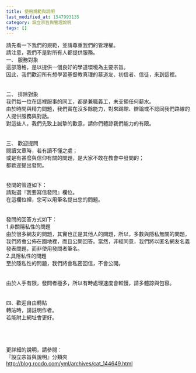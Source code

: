 ```yaml
---
title: 使用規範與說明
last_modified_at: 1547993135
category: 設立宗旨與管理說明
tags: []
---
```


請先看一下我們的規範，並請尊重我們的管理權。<br>請注意，我們不是對所有人都提供服務。<br><!--more-->一、 服務對象<br>這部落格，是以提供一個良好的學道環境為主要宗旨。<br>因此，我們歡迎所有想學習基督教真理的慕道友、初信者、信徒，來到這裡。<br><br><br>二、 排除對象<br>我們每一位在這裡服事的同工，都是兼職義工，未支領任何薪水。<br>由於時間與精力問題，我們實在沒多餘能力，對來踢館、辯論或不認同我們路線的人提供服務與對話。<br>對這些人，我們先致上誠摯的歉意，請你們體諒我們能力的有限。<br><br><br>三、 歡迎提問<br>閱讀文章時，若有讀不懂之處；<br>或是有甚麼與信仰有關的問題，是大家不敢在教會中發問的；<br>都歡迎提出發問。<br><br><br>發問的管道如下：<br>請點選『我要寫信發問』欄位。<br>在這欄位裡，您可以用筆名提出您的問題。<br><br><br>發問的回答方式如下：<br>1.非關隱私性的問題<br>由於很多網友的問題，其實也正是其他人的問題，所以，多數與隱私無關的問題，我們將會公佈在園地裡，而且公開回答。當然，非經同意，我們將以匿名網友名義發表問題，而非使用發問者筆名。<br>2.具隱私性的問題<br>至於隱私性的問題，我們將會私密回信，不會公開。<br><br><br>由於人手有限，發問者極多，所以有時處理速度會較慢，請多體諒與包容。<br><br><br>四、歡迎自由轉貼<br>轉貼時，請註明作者。<br>若能附上網址會更好。<br><br><br><br><br>更詳細的說明，請參閱：<br>『設立宗旨與說明』分類夾<br>http://blog.roodo.com/yml/archives/cat_144649.html<br>
